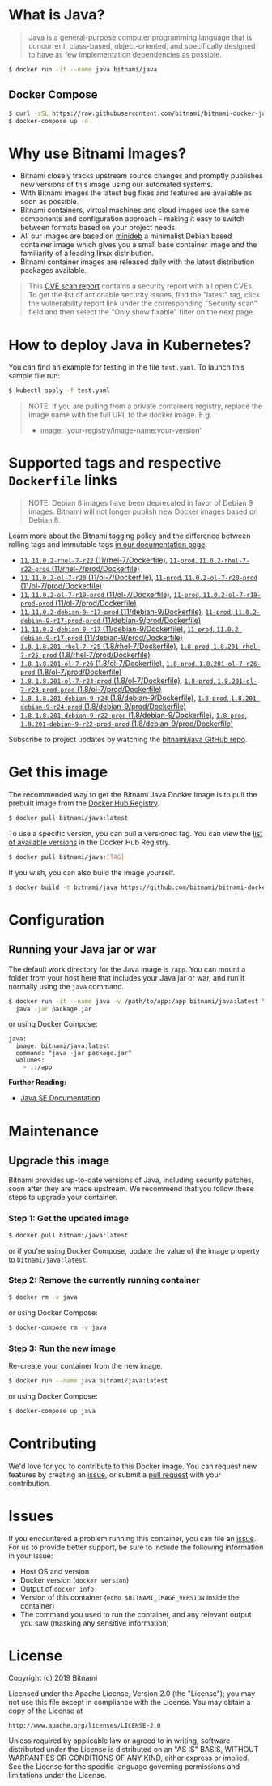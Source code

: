 # What is Java?

> Java is a general-purpose computer programming language that is concurrent, class-based, object-oriented, and specifically designed to have as few implementation dependencies as possible.

```bash
$ docker run -it --name java bitnami/java
```

## Docker Compose

```bash
$ curl -sSL https://raw.githubusercontent.com/bitnami/bitnami-docker-java/master/docker-compose.yml > docker-compose.yml
$ docker-compose up -d
```

# Why use Bitnami Images?

* Bitnami closely tracks upstream source changes and promptly publishes new versions of this image using our automated systems.
* With Bitnami images the latest bug fixes and features are available as soon as possible.
* Bitnami containers, virtual machines and cloud images use the same components and configuration approach - making it easy to switch between formats based on your project needs.
* All our images are based on [minideb](https://github.com/bitnami/minideb) a minimalist Debian based container image which gives you a small base container image and the familiarity of a leading linux distribution.
* Bitnami container images are released daily with the latest distribution packages available.


> This [CVE scan report](https://quay.io/repository/bitnami/java?tab=tags) contains a security report with all open CVEs. To get the list of actionable security issues, find the "latest" tag, click the vulnerability report link under the corresponding "Security scan" field and then select the "Only show fixable" filter on the next page.

# How to deploy Java in Kubernetes?

You can find an example for testing in the file `test.yaml`. To launch this sample file run:

```bash
$ kubectl apply -f test.yaml
```

> NOTE: If you are pulling from a private containers registry, replace the image name with the full URL to the docker image. E.g.
>
> - image: 'your-registry/image-name:your-version'

# Supported tags and respective `Dockerfile` links

> NOTE: Debian 8 images have been deprecated in favor of Debian 9 images. Bitnami will not longer publish new Docker images based on Debian 8.

Learn more about the Bitnami tagging policy and the difference between rolling tags and immutable tags [in our documentation page](https://docs.bitnami.com/containers/how-to/understand-rolling-tags-containers/).


- [`11`, `11.0.2-rhel-7-r22` (11/rhel-7/Dockerfile)](https://github.com/bitnami/bitnami-docker-java/blob/11.0.2-rhel-7-r22/11/rhel-7/Dockerfile), [`11-prod`, `11.0.2-rhel-7-r22-prod` (11/rhel-7/prod/Dockerfile)](https://github.com/bitnami/bitnami-docker-java/blob/11.0.2-rhel-7-r22/11/rhel-7/prod/Dockerfile)
- [`11`, `11.0.2-ol-7-r20` (11/ol-7/Dockerfile)](https://github.com/bitnami/bitnami-docker-java/blob/11.0.2-ol-7-r20/11/ol-7/Dockerfile), [`11-prod`, `11.0.2-ol-7-r20-prod` (11/ol-7/prod/Dockerfile)](https://github.com/bitnami/bitnami-docker-java/blob/11.0.2-ol-7-r20/11/ol-7/prod/Dockerfile)
- [`11`, `11.0.2-ol-7-r19-prod` (11/ol-7/Dockerfile)](https://github.com/bitnami/bitnami-docker-java/blob/11.0.2-ol-7-r19-prod/11/ol-7/Dockerfile), [`11-prod`, `11.0.2-ol-7-r19-prod-prod` (11/ol-7/prod/Dockerfile)](https://github.com/bitnami/bitnami-docker-java/blob/11.0.2-ol-7-r19-prod/11/ol-7/prod/Dockerfile)
- [`11`, `11.0.2-debian-9-r17-prod` (11/debian-9/Dockerfile)](https://github.com/bitnami/bitnami-docker-java/blob/11.0.2-debian-9-r17-prod/11/debian-9/Dockerfile), [`11-prod`, `11.0.2-debian-9-r17-prod-prod` (11/debian-9/prod/Dockerfile)](https://github.com/bitnami/bitnami-docker-java/blob/11.0.2-debian-9-r17-prod/11/debian-9/prod/Dockerfile)
- [`11`, `11.0.2-debian-9-r17` (11/debian-9/Dockerfile)](https://github.com/bitnami/bitnami-docker-java/blob/11.0.2-debian-9-r17/11/debian-9/Dockerfile), [`11-prod`, `11.0.2-debian-9-r17-prod` (11/debian-9/prod/Dockerfile)](https://github.com/bitnami/bitnami-docker-java/blob/11.0.2-debian-9-r17/11/debian-9/prod/Dockerfile)
- [`1.8`, `1.8.201-rhel-7-r25` (1.8/rhel-7/Dockerfile)](https://github.com/bitnami/bitnami-docker-java/blob/1.8.201-rhel-7-r25/1.8/rhel-7/Dockerfile), [`1.8-prod`, `1.8.201-rhel-7-r25-prod` (1.8/rhel-7/prod/Dockerfile)](https://github.com/bitnami/bitnami-docker-java/blob/1.8.201-rhel-7-r25/1.8/rhel-7/prod/Dockerfile)
- [`1.8`, `1.8.201-ol-7-r26` (1.8/ol-7/Dockerfile)](https://github.com/bitnami/bitnami-docker-java/blob/1.8.201-ol-7-r26/1.8/ol-7/Dockerfile), [`1.8-prod`, `1.8.201-ol-7-r26-prod` (1.8/ol-7/prod/Dockerfile)](https://github.com/bitnami/bitnami-docker-java/blob/1.8.201-ol-7-r26/1.8/ol-7/prod/Dockerfile)
- [`1.8`, `1.8.201-ol-7-r23-prod` (1.8/ol-7/Dockerfile)](https://github.com/bitnami/bitnami-docker-java/blob/1.8.201-ol-7-r23-prod/1.8/ol-7/Dockerfile), [`1.8-prod`, `1.8.201-ol-7-r23-prod-prod` (1.8/ol-7/prod/Dockerfile)](https://github.com/bitnami/bitnami-docker-java/blob/1.8.201-ol-7-r23-prod/1.8/ol-7/prod/Dockerfile)
- [`1.8`, `1.8.201-debian-9-r24` (1.8/debian-9/Dockerfile)](https://github.com/bitnami/bitnami-docker-java/blob/1.8.201-debian-9-r24/1.8/debian-9/Dockerfile), [`1.8-prod`, `1.8.201-debian-9-r24-prod` (1.8/debian-9/prod/Dockerfile)](https://github.com/bitnami/bitnami-docker-java/blob/1.8.201-debian-9-r24/1.8/debian-9/prod/Dockerfile)
- [`1.8`, `1.8.201-debian-9-r22-prod` (1.8/debian-9/Dockerfile)](https://github.com/bitnami/bitnami-docker-java/blob/1.8.201-debian-9-r22-prod/1.8/debian-9/Dockerfile), [`1.8-prod`, `1.8.201-debian-9-r22-prod-prod` (1.8/debian-9/prod/Dockerfile)](https://github.com/bitnami/bitnami-docker-java/blob/1.8.201-debian-9-r22-prod/1.8/debian-9/prod/Dockerfile)

Subscribe to project updates by watching the [bitnami/java GitHub repo](https://github.com/bitnami/bitnami-docker-java).

# Get this image

The recommended way to get the Bitnami Java Docker Image is to pull the prebuilt image from the [Docker Hub Registry](https://hub.docker.com/r/bitnami/java).

```bash
$ docker pull bitnami/java:latest
```

To use a specific version, you can pull a versioned tag. You can view the [list of available versions](https://hub.docker.com/r/bitnami/java/tags/) in the Docker Hub Registry.

```bash
$ docker pull bitnami/java:[TAG]
```

If you wish, you can also build the image yourself.

```bash
$ docker build -t bitnami/java https://github.com/bitnami/bitnami-docker-java.git
```

# Configuration

## Running your Java jar or war

The default work directory for the Java image is `/app`. You can mount a folder from your host here that includes your Java jar or war, and run it normally using the `java` command.

```bash
$ docker run -it --name java -v /path/to/app:/app bitnami/java:latest \
  java -jar package.jar
```

or using Docker Compose:

```
java:
  image: bitnami/java:latest
  command: "java -jar package.jar"
  volumes:
    - .:/app
```

**Further Reading:**

  - [Java SE Documentation](https://docs.oracle.com/javase/8/docs/api/)

# Maintenance

## Upgrade this image

Bitnami provides up-to-date versions of Java, including security patches, soon after they are made upstream. We recommend that you follow these steps to upgrade your container.

### Step 1: Get the updated image

```bash
$ docker pull bitnami/java:latest
```

or if you're using Docker Compose, update the value of the image property to `bitnami/java:latest`.

### Step 2: Remove the currently running container

```bash
$ docker rm -v java
```

or using Docker Compose:

```bash
$ docker-compose rm -v java
```

### Step 3: Run the new image

Re-create your container from the new image.

```bash
$ docker run --name java bitnami/java:latest
```

or using Docker Compose:

```bash
$ docker-compose up java
```

# Contributing

We'd love for you to contribute to this Docker image. You can request new features by creating an [issue](https://github.com/bitnami/bitnami-docker-java/issues), or submit a [pull request](https://github.com/bitnami/bitnami-docker-java/pulls) with your contribution.

# Issues

If you encountered a problem running this container, you can file an [issue](https://github.com/bitnami/bitnami-docker-java/issues). For us to provide better support, be sure to include the following information in your issue:

- Host OS and version
- Docker version (`docker version`)
- Output of `docker info`
- Version of this container (`echo $BITNAMI_IMAGE_VERSION` inside the container)
- The command you used to run the container, and any relevant output you saw (masking any sensitive
information)

# License

Copyright (c) 2019 Bitnami

Licensed under the Apache License, Version 2.0 (the "License");
you may not use this file except in compliance with the License.
You may obtain a copy of the License at

    http://www.apache.org/licenses/LICENSE-2.0

Unless required by applicable law or agreed to in writing, software
distributed under the License is distributed on an "AS IS" BASIS,
WITHOUT WARRANTIES OR CONDITIONS OF ANY KIND, either express or implied.
See the License for the specific language governing permissions and
limitations under the License.
